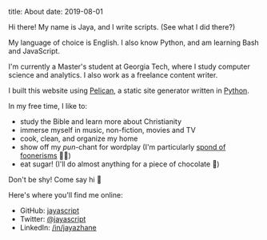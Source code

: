 title: About
date: 2019-08-01

Hi there! My name is Jaya, and I write scripts. (See what I did there?)

My language of choice is English. I also know Python, and am learning Bash and JavaScript.

I'm currently a Master's student at Georgia Tech, where I study computer science and analytics. I also work as a freelance content writer.

I built this website using [Pelican](https://blog.getpelican.com/), a static site generator written in [Python](https://www.python.org/).

In my free time, I like to:

* study the Bible and learn more about Christianity
* immerse myself in music, non-fiction, movies and TV
* cook, clean, and organize my home
* show off my *pun*-chant for wordplay (I'm particularly [spond of foonerisms](https://en.wikipedia.org/wiki/Spoonerism) 🥄👀)
* eat sugar! (I'll do almost anything for a piece of chocolate 🍩)

Don't be shy! Come say hi 👋

Here's where you'll find me online:

* GitHub: [jayascript](https://github.com/jayascript/)
* Twitter: [@jayascript](https://twitter.com/jayascript)
* LinkedIn: [/in/jayazhane](https://www.linkedin.com/in/jayazhane/)
